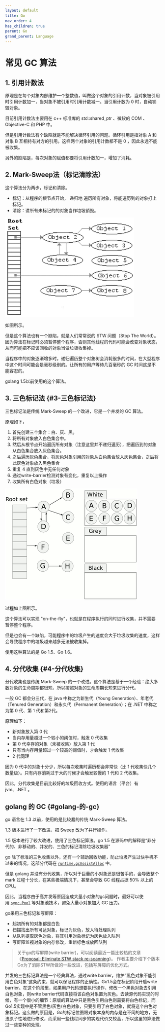 ```yaml
---
layout: default
title: Go
nav_order: 4
has_children: true
parent: Go
grand_parent: Language
---
```


# 常见 GC 算法

## 1. 引用计数法

原理是在每个对象内部维护一个整数值，叫做这个对象的引用计数，当对象被引用时引用计数加一，当对象不被引用时引用计数减一。当引用计数为 0 时，自动销毁对象。

目前引用计数法主要用在 c++ 标准库的 std::shared\_ptr 、微软的 COM 、Objective-C 和 PHP 中。

但是引用计数法有个缺陷就是不能解决循环引用的问题。循环引用是指对象 A 和对象 B 互相持有对方的引用。这样两个对象的引用计数都不是 0 ，因此永远不能被收集。

另外的缺陷是，每次对象的赋值都要将引用计数加一，增加了消耗。

## 2. Mark-Sweep法（标记清除法）

这个算法分为两步，标记和清除。

* 标记：从程序的根节点开始， 递归地 遍历所有对象，将能遍历到的对象打上标记。
* 清除：讲所有未标记的的对象当作垃圾销毁。

![/assets/404.png](/assets/23820644.gif)

如图所示。

但是这个算法也有一个缺陷，就是人们常常说的 STW 问题（Stop The World）。因为算法在标记时必须暂停整个程序，否则其他线程的代码可能会改变对象状态，从而可能把不应该回收的对象当做垃圾收集掉。

当程序中的对象逐渐增多时，递归遍历整个对象树会消耗很多的时间，在大型程序中这个时间可能会是毫秒级别的。让所有的用户等待几百毫秒的 GC 时间这是不能容忍的。

golang 1.5以前使用的这个算法。

## 3. 三色标记法 {#3-三色标记法}

三色标记法是传统 Mark-Sweep 的一个改进，它是一个并发的 GC 算法。

原理如下，

1. 首先创建三个集合：白、灰、黑。
2. 将所有对象放入白色集合中。
3. 然后从根节点开始遍历所有对象（注意这里并不递归遍历），把遍历到的对象从白色集合放入灰色集合。
4. 之后遍历灰色集合，将灰色对象引用的对象从白色集合放入灰色集合，之后将此灰色对象放入黑色集合
5. 重复 4 直到灰色中无任何对象
6. 通过write-barrier检测对象有变化，重复以上操作
7. 收集所有白色对象（垃圾）

![/assets/404.png](/assets/23820645.gif)

过程如上图所示。

这个算法可以实现 "on-the-fly"，也就是在程序执行的同时进行收集，并不需要暂停整个程序。

但是也会有一个缺陷，可能程序中的垃圾产生的速度会大于垃圾收集的速度，这样会导致程序中的垃圾越来越多无法被收集掉。

使用这种算法的是 Go 1.5、Go 1.6。

## 4. 分代收集 {#4-分代收集}

分代收集也是传统 Mark-Sweep 的一个改进。这个算法是基于一个经验：绝大多数对象的生命周期都很短。所以按照对象的生命周期长短来进行分代。

一般 GC 都会分三代，在 java 中称之为新生代（Young Generation）、年老代（Tenured Generation）和永久代（Permanent Generation）；在 .NET 中称之为第 0 代、第 1 代和第2代。

原理如下：

* 新对象放入第 0 代
* 当内存用量超过一个较小的阈值时，触发 0 代收集
* 第 0 代幸存的对象（未被收集）放入第 1 代
* 只有当内存用量超过一个较高的阈值时，才会触发 1 代收集
* 2 代同理

因为 0 代中的对象十分少，所以每次收集时遍历都会非常快（比 1 代收集快几个数量级）。只有内存消耗过于大的时候才会触发较慢的 1 代和 2 代收集。

因此，分代收集是目前比较好的垃圾回收方式。使用的语言（平台）有 jvm、.NET 。

## golang 的 GC {#golang-的-gc}

go 语言在 1.3 以前，使用的是比较蠢的传统 Mark-Sweep 算法。

1.3 版本进行了一下改进，把 Sweep 改为了并行操作。

1.5 版本进行了较大改进，使用了三色标记算法。go 1.5 在源码中的解释是“非分代的、非移动的、并发的、三色的标记清除垃圾收集器”

go 除了标准的三色收集以外，还有一个辅助回收功能，防止垃圾产生过快手机不过来的情况。这部分代码在 [`runtime.gcAssistAlloc`](https://golang.org/src/runtime/mgcmark.go#L316) 中。

但是 golang 并没有分代收集，所以对于巨量的小对象还是很苦手的，会导致整个 mark 过程十分长，在某些极端情况下，甚至会导致 GC 线程占据 50% 以上的 CPU。

因此，当程序由于高并发等原因造成大量小对象的gc问题时，最好可以使用 [`sync.Pool`](https://golang.org/pkg/sync/#Pool) 等对象池技术，避免大量小对象加大 GC 压力。

go采用三色标记和写屏障：

* 起初所有的对象都是白色
* 扫描找出所有可达对象，标记为灰色，放入待处理队列
* 从队列提取灰色对象，将其引用对象标记为灰色放入队列
* 写屏障监视对象的内存修改，重新标色或放回队列

> 关于go的写屏障\(write barrier\)，可以阅读最近一篇比较热的文章《[Proposal: Eliminate STW stack re-scanning](https://github.com/golang/proposal/blob/master/design/17503-eliminate-rescan.md)》。 作者主要介绍下个版本Go为了消除STW所做的一些改进，包括写屏障的优化方式。

并发的三色标记算法是一个经典算法，通过write barrier，维护”黑色对象不能引用白色对象”这条约束，就可以保证程序的正确性。Go1.5会在标记阶段开启write barrier。在这个阶段里，如果用户代码想要执行操作，修改一个黑色对象去引用白色对象，则write barrier代码直接将该白色对象置为灰色。去读源代码实现的时候，有一个很小的细节：原版的算法中只是黑色引用白色则需要将白色标记，而Go1.5实现中是不管黑色/灰色/白色对象，只要引用了白色对象，就将这个白色对象标记。这么做的原因是，Go的标记位图跟对象本身的内存是在不同的地方，无法原子性地进行修改，而采用一些线程同步的实现代价又较高，所以这里的算法做过一些变种的处理。